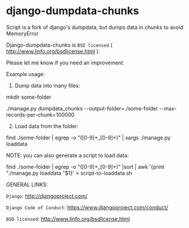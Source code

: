 django-dumpdata-chunks
======================

Script is a fork of django's dumpdata, but dumps data in chunks to avoid MemoryError

Django-dumpdata-chunks is `BSD licensed` ( http://www.linfo.org/bsdlicense.html ).

Please let me know if you need an improvement.

Example usage:

1) Dump data into many files:

mkdir some-folder

./manage.py dumpdata_chunks --output-folder=./some-folder --max-records-per-chunk=100000

2) Load data from the folder:

find ./some-folder | egrep -o "([0-9]+_[0-9]+)" | xargs ./manage.py loaddata

NOTE: you can also generate a script to load data:

find ./some-folder | egrep -o "([0-9]+_[0-9]+)" |sort | awk '{print "./manage.py loaddata "$1}' > script-to-loaddata.sh

GENERAL LINKS:

`Django`: http://djangoproject.com/

`Django Code of Conduct`: https://www.djangoproject.com/conduct/

`BSD licensed`: http://www.linfo.org/bsdlicense.html